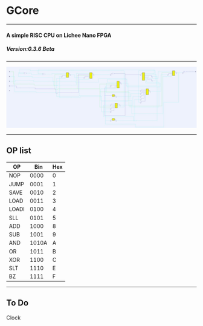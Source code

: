 # GCore  

---

#### A simple RISC CPU on Lichee Nano FPGA  

##### Version:0.3.6 Beta 

---

![GCore Net](./Picture/net.jpg)

---

## OP list  

| OP    | Bin   | Hex  |
| ----- | ----- | ---- |
| NOP   | 0000  | 0    |
| JUMP  | 0001  | 1    |
| SAVE  | 0010  | 2    |
| LOAD  | 0011  | 3    |
| LOADI | 0100  | 4    |
| SLL   | 0101  | 5    |
| ADD   | 1000  | 8    |
| SUB   | 1001  | 9    |
| AND   | 1010A | A    |
| OR    | 1011  | B    |
| XOR   | 1100  | C    |
| SLT   | 1110  | E    |
| BZ    | 1111  | F    |

---

## To Do  
Clock     
